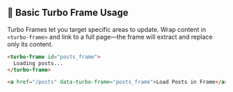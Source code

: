 ## 🔄 Basic Turbo Frame Usage
Turbo Frames let you target specific areas to update. Wrap content in `<turbo-frame>` and link to a full page—the frame will extract and replace only its content.

```html
<turbo-frame id="posts_frame">
  Loading posts...
</turbo-frame>

<a href="/posts" data-turbo-frame="posts_frame">Load Posts in Frame</a>
```